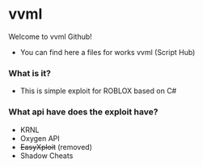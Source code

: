 # vvml
Welcome to vvml Github!
- You can find here a files for works vvml (Script Hub)
### What is it?
- This is simple exploit for ROBLOX based on C#
### What api have does the exploit have?
- KRNL
- Oxygen API
- ~~EasyXploit~~ (removed)
- Shadow Cheats
